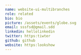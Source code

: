 ```yaml
---
name: website-ui-multibranches
role: related
bio: bio
picture: /assets/events/globe.svg
email: sssfsd@gmail.sdd
linkedin: hellolinkedin
twitter: https:tiwter
github: github
website: https:lookshow
---
```

